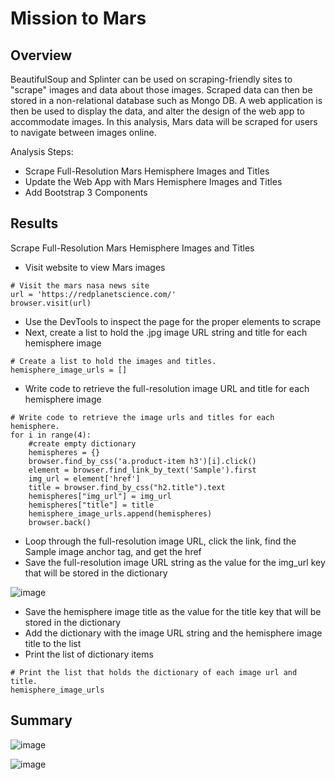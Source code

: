 # Mission to Mars

## Overview

BeautifulSoup and Splinter can be used on scraping-friendly sites to "scrape" images and data about those images. Scraped data can then be stored in a non-relational database such as Mongo DB. A web application is then be used to display the data, and alter the design of the web app to accommodate images. In this analysis, Mars data will be scraped for users to navigate between images online.

Analysis Steps:
- Scrape Full-Resolution Mars Hemisphere Images and Titles
- Update the Web App with Mars Hemisphere Images and Titles
- Add Bootstrap 3 Components

## Results

Scrape Full-Resolution Mars Hemisphere Images and Titles

- Visit website to view Mars images

```
# Visit the mars nasa news site
url = 'https://redplanetscience.com/'
browser.visit(url)
```

- Use the DevTools to inspect the page for the proper elements to scrape
- Next, create a list to hold the .jpg image URL string and title for each hemisphere image

```
# Create a list to hold the images and titles.
hemisphere_image_urls = []
```
- Write code to retrieve the full-resolution image URL and title for each hemisphere image

```
# Write code to retrieve the image urls and titles for each hemisphere.
for i in range(4):
    #create empty dictionary
    hemispheres = {}
    browser.find_by_css('a.product-item h3')[i].click()
    element = browser.find_link_by_text('Sample').first
    img_url = element['href']
    title = browser.find_by_css("h2.title").text
    hemispheres["img_url"] = img_url
    hemispheres["title"] = title
    hemisphere_image_urls.append(hemispheres)
    browser.back()

```
- Loop through the full-resolution image URL, click the link, find the Sample image anchor tag, and get the href
- Save the full-resolution image URL string as the value for the img_url key that will be stored in the dictionary

![image](https://user-images.githubusercontent.com/67409852/145175542-27f3bbf0-1461-4549-be7c-3d704d9585a1.png)

- Save the hemisphere image title as the value for the title key that will be stored in the dictionary
- Add the dictionary with the image URL string and the hemisphere image title to the list
- Print the list of dictionary items
```
# Print the list that holds the dictionary of each image url and title.
hemisphere_image_urls
```

## Summary

![image](https://user-images.githubusercontent.com/67409852/145175151-84667909-1be1-4eff-9b8d-fc98296ba7de.png)

![image](https://user-images.githubusercontent.com/67409852/145175333-29549d2e-f007-4b21-a984-cf8db0ce90bf.png)
